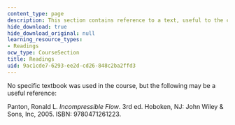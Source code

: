 ```yaml
---
content_type: page
description: This section contains reference to a text, useful to the course.
hide_download: true
hide_download_original: null
learning_resource_types:
- Readings
ocw_type: CourseSection
title: Readings
uid: 9ac1cde7-6293-ee2d-cd26-848c2ba2ffd3
---
```


No specific textbook was used in the course, but the following may be a useful reference:

Panton, Ronald L. _Incompressible Flow_. 3rd ed. Hoboken, NJ: John Wiley & Sons, Inc, 2005. ISBN: 9780471261223.